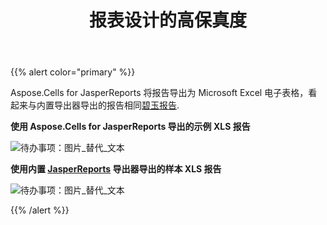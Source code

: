 ﻿---
title: 报表设计的高保真度
type: docs
weight: 30
url: /zh/jasperreports/high-fidelity-to-the-report-design/
---
{{% alert color="primary" %}}

 Aspose.Cells for JasperReports 将报告导出为 Microsoft Excel 电子表格，看起来与内置导出器导出的报告相同[碧玉报告](https://community.jaspersoft.com/project/jasperreports-library).

**使用 Aspose.Cells for JasperReports 导出的示例 XLS 报告** 

![待办事项：图片_替代_文本](high-fidelity-to-the-report-design_1.png)

**使用内置 [JasperReports](https://community.jaspersoft.com/project/jasperreports-library) 导出器导出的样本 XLS 报告**

![待办事项：图片_替代_文本](high-fidelity-to-the-report-design_2.png)

{{% /alert %}}
